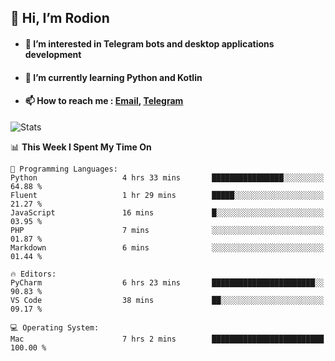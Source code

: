 ## 👋 Hi, I’m Rodion
- #### 👀 I’m interested in Telegram bots and desktop applications development
- #### 🌱 I’m currently learning Python and Kotlin
- #### 📫 How to reach me : [Email](mailto:me@lavn.ml), [Telegram](https://t.me/rodion_gudz)

![Stats](https://github-readme-stats.vercel.app/api?username=rodion-gudz&show_icons=true&theme=github_dark&hide_border=true&hide=issues&count_private=true&layout=compact)


<!--START_SECTION:waka-->
📊 **This Week I Spent My Time On** 

```text
💬 Programming Languages: 
Python                   4 hrs 33 mins       ████████████████░░░░░░░░░   64.88 % 
Fluent                   1 hr 29 mins        █████░░░░░░░░░░░░░░░░░░░░   21.27 % 
JavaScript               16 mins             █░░░░░░░░░░░░░░░░░░░░░░░░   03.95 % 
PHP                      7 mins              ░░░░░░░░░░░░░░░░░░░░░░░░░   01.87 % 
Markdown                 6 mins              ░░░░░░░░░░░░░░░░░░░░░░░░░   01.44 % 

🔥 Editors: 
PyCharm                  6 hrs 23 mins       ███████████████████████░░   90.83 % 
VS Code                  38 mins             ██░░░░░░░░░░░░░░░░░░░░░░░   09.17 % 

💻 Operating System: 
Mac                      7 hrs 2 mins        █████████████████████████   100.00 % 
```


<!--END_SECTION:waka-->
